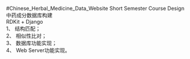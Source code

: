 #Chinese_Herbal_Medicine_Data_Website
Short Semester Course Design  
中药成分数据库构建  
RDKit + Django   
1、	结构匹配；  
2、	相似性比对；  
3、	数据库功能实现；  
4、	Web Server功能实现。
 
